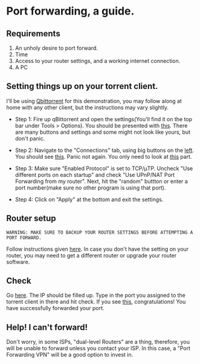 # Port forwarding, a guide.

## Requirements

1. An unholy desire to port forward.<br>
2. Time<br>
3. Access to your router settings, and a working internet connection.<br>
4. A PC<br>

## Setting things up on your torrent client.

I'll be using [Qbittorrent](https://www.qbittorrent.org/) for this demonstration, you may follow along at home with any other client, but the instructions may vary slightly.

* Step 1: Fire up qBittorrent and open the settings(You'll find it on the top bar under Tools > Options). You should be presented with [this](https://nyaa.nothing-to-see-he.re/5DjxRu.png). There are many buttons and settings and some might not look like yours, but don't panic.

* Step 2: Navigate to the "Connections" tab, using big buttons on the [left](https://i.imgur.com/6336zjQ.png). You should see [this](https://i.imgur.com/i4R2Yqy.png). Panic not again. You only need to look at [this](https://i.imgur.com/w7Gxbu6.png) part.

* Step 3: Make sure "Enabled Protocol" is set to TCP/μTP. Uncheck "Use different ports on each startup" and check "Use UPnP/NAT Port Forwarding from my router". Next, hit the "random" buttton or enter a port number(make sure no other program is using that port).

* Step 4: Click on "Apply" at the bottom and exit the settings.

## Router setup

`WARNING: MAKE SURE TO BACKUP YOUR ROUTER SETTINGS BEFORE ATTEMPTING A PORT FORWARD.`

Follow instructions given [here](http://portforward.com/). In case you don't have the setting on your router, you may need to get a different router or upgrade your router software.

## Check

Go [here](http://www.canyouseeme.org/). The IP should be filled up. Type in the port you assigned to the torrent client in there and hit check. If you see [this](https://i.imgur.com/6GQf4wh.jpg), congratulations! You have successfully forwarded your port.

## Help! I can't forward!
Don't worry, in some ISPs, "dual-level Routers" are a thing, therefore, you will be unable to forward unless you contact your ISP. In this case, a "Port Forwarding VPN" will be a good option to invest in.
